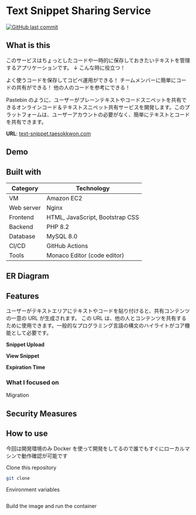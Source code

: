 # Text Snippet Sharing Service

[![GitHub last commit](https://img.shields.io/github/last-commit/tkwonn/text-snippet?color=chocolate)](https://github.com/tkwonn/text-snippet/commits/)

## What is this

このサービスはちょっとしたコードや一時的に保存しておきたいテキストを管理するアプリケーションです。
↓ こんな時に役立つ！

よく使うコードを保存してコピペ運用ができる！
チームメンバーに簡単にコードの共有ができる！
他の人のコードを参考にできる！

Pastebin のように、ユーザーがプレーンテキストやコードスニペットを共有できるオンラインコード＆テキストスニペット共有サービスを開発します。このプラットフォームは、ユーザーアカウントの必要がなく、簡単にテキストとコードを共有できます。

**URL**: [text-snippet.taesokkwon.com](https://text-snippet.taesokkwon.com)

## Demo


## Built with

| **Category** | **Technology**                  |
|--------------|---------------------------------|
| VM           | Amazon EC2                      |
| Web server   | Nginx                           |
| Frontend     | HTML, JavaScript, Bootstrap CSS |
| Backend      | PHP 8.2                         |
| Database     | MySQL 8.0                       |
| CI/CD        | GitHub Actions                  |
| Tools        | Monaco Editor (code editor)     |

## ER Diagram

## Features

ユーザーがテキストエリアにテキストやコードを貼り付けると、共有コンテンツの一意の URL が生成されます。
この URL は、他の人とコンテンツを共有するために使用できます。一般的なプログラミング言語の構文のハイライトがコア機能として必要です。

**Snippet Upload**

**View Snippet**

**Expiration Time**

### What I focused on

Migration

## Security Measures

## How to use

今回は開発環境のみ Docker を使って開発をしてるので誰でもすぐにローカルマシンで動作確認が可能です

Clone this repository

```bash
git clone 
```
Environment variables

```bash
```

Build the image and run the container
```bash
```


